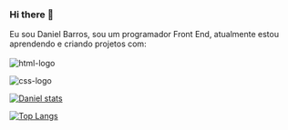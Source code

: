 ### Hi there :rocket:

Eu sou Daniel Barros, sou um programador Front End, atualmente estou aprendendo e criando projetos com:
<br>
<br>
<img src="https://img.shields.io/badge/HTML5-E34F26?style=for-the-badge&logo=html5&logoColor=white" alt="html-logo"/>

<img src="https://img.shields.io/badge/CSS3-1572B6?style=for-the-badge&logo=css3&logoColor=white" alt="css-logo"/>

[![Daniel stats](https://github-readme-stats.vercel.app/api?username=danielbarros39)](https://github.com/anuraghazra/github-readme-stats)

[![Top Langs](https://github-readme-stats.vercel.app/api/top-langs/?username=danielbarros39)](https://github.com/anuraghazra/github-readme-stats)
